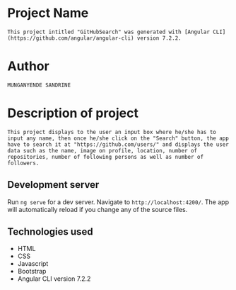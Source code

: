 # Project Name
`
This project intitled "GitHubSearch" was generated with [Angular CLI](https://github.com/angular/angular-cli) version 7.2.2.
`
# Author

`
MUNGANYENDE SANDRINE
`
# Description of project

`
This project displays to the user an input box where he/she has to input any name, then once he/she click on the "Search" button, the app have to search it at "https://github.com/users/" and displays the user data such as the name, image on profile, location, number of repositories, number of following persons as well as number of followers.
`

## Development server

Run `ng serve` for a dev server. Navigate to `http://localhost:4200/`. The app will automatically reload if you change any of the source files.

## Technologies used

* HTML
* CSS
* Javascript
* Bootstrap
* Angular CLI version 7.2.2